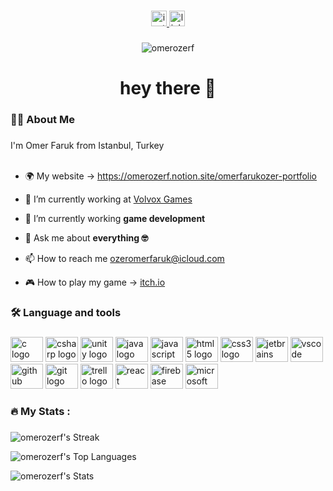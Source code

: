 <!--
<div align="center">  
  <img height="150" src="https://camo.githubusercontent.com/62da68eb62b1e5f175f7d1f0191dd89a653d7908feb22d37d4a0ab07365d6791/68747470733a2f2f6d656469612e67697068792e636f6d2f6d656469612f4d3967624264396e6244724f5475314d71782f67697068792e676966"  />
</div> 
 -->
###

<div align="center">
  <!--
  <a href="https://discord.gg/omerozerf#5122" target="_blank">
    <img src="https://img.shields.io/static/v1?message=Discord&logo=discord&label=&color=7289DA&logoColor=white&labelColor=&style=for-the-badge" height="25" alt="discord logo"  />
  </a>
  -->
  <a href="https://www.instagram.com/omerozerf/" target="_blank">
<img src="https://img.shields.io/static/v1?message=Instagram&logo=instagram&label=&color=E4405F&logoColor=white&labelColor=&style=for-the-badge" height="25" alt="instagram logo"  />
</a>
  <a href="https://www.linkedin.com/in/omerozerf/" target="_blank">
    <img src="https://img.shields.io/static/v1?message=LinkedIn&logo=linkedin&label=&color=0077B5&logoColor=white&labelColor=&style=for-the-badge" height="25" alt="linkedin logo"  />
  </a>
</div>

###

<div align="center">
  <img src="https://komarev.com/ghpvc/?username=omerozerf&label=Profile%20views&color=0e75b6&style=flat" alt="omerozerf" />
</div>

###

<h1 align="center">hey there 👋</h1>

###

<h3 align="left">👩‍💻  About Me</h3>

###

<p align="left">I'm Omer Faruk from Istanbul, Turkey<br><br>
  
- 🌍 My website -> https://omerozerf.notion.site/omerfarukozer-portfolio

- 🔭 I’m currently working at [Volvox Games](https://www.linkedin.com/company/volvox-games/)

- 🌱 I’m currently working **game development**

- 💬 Ask me about **everything 🤓**

- 📫 How to reach me ozeromerfaruk@icloud.com <p/>

- 🎮 How to play my game -> [itch.io](https://omerozerf.itch.io/)

###

<h3 align="left">🛠 Language and tools</h3>

###

<div align="left">
  <img src="https://cdn.jsdelivr.net/gh/devicons/devicon/icons/c/c-original.svg" height="40" width="52" alt="c logo" />
  <img src="https://cdn.jsdelivr.net/gh/devicons/devicon/icons/csharp/csharp-original.svg" height="40" width="52" alt="csharp logo" />
  <img src="https://cdn.jsdelivr.net/gh/devicons/devicon/icons/unity/unity-original.svg" height="40" width="52" alt="unity logo" />
  <img src="https://cdn.jsdelivr.net/gh/devicons/devicon/icons/java/java-original.svg" height="40" width="52" alt="java logo" />
  <img src="https://cdn.jsdelivr.net/gh/devicons/devicon/icons/javascript/javascript-original.svg" height="40" width="52" alt="javascript logo" />
  <img src="https://cdn.jsdelivr.net/gh/devicons/devicon/icons/html5/html5-original.svg" height="40" width="52" alt="html5 logo" />
  <img src="https://cdn.jsdelivr.net/gh/devicons/devicon/icons/css3/css3-original.svg" height="40" width="52" alt="css3 logo" />
  <img src="https://cdn.jsdelivr.net/gh/devicons/devicon/icons/jetbrains/jetbrains-original.svg" height="40" width="52" alt="jetbrains logo" />
  <img src="https://cdn.jsdelivr.net/gh/devicons/devicon/icons/vscode/vscode-original.svg" height="40" width="52" alt="vscode logo" />
  <img src="https://cdn.jsdelivr.net/gh/devicons/devicon/icons/github/github-original.svg" height="40" width="52" alt="github logo" />
  <img src="https://cdn.jsdelivr.net/gh/devicons/devicon/icons/git/git-original.svg" height="40" width="52" alt="git logo" />
  <img src="https://cdn.jsdelivr.net/gh/devicons/devicon/icons/trello/trello-plain.svg" height="40" width="52" alt="trello logo" />
  
  <!-- React Native -->
  <img src="https://cdn.jsdelivr.net/gh/devicons/devicon/icons/react/react-original.svg" height="40" width="52" alt="react native logo" />
  
  <!-- Firebase -->
  <img src="https://cdn.jsdelivr.net/gh/devicons/devicon/icons/firebase/firebase-plain.svg" height="40" width="52" alt="firebase logo" />

  <!-- Microsoft Teams -->
  <img src="https://cdn.jsdelivr.net/gh/devicons/devicon/icons/microsoft/microsoft-original.svg" height="40" width="52" alt="microsoft teams logo" />
</div>

###
<!--
<img src="https://raw.githubusercontent.com/GuillaumeFalourd/GuillaumeFalourd/0b88ade43c7a9b80fe7d80897db12d1738672566/github-contribution-grid-snake.svg" alt="Snake animation" />
-->
###

<h3 align="left">🔥   My Stats :</h3>

###
 ![omerozerf's Streak](https://github-readme-streak-stats.herokuapp.com/?user=omerozerf&theme=dark&hide_border=true&mode=weekly)
 
 ![omerozerf's Top Languages](https://github-readme-stats.vercel.app/api/top-langs/?username=omerozerf&theme=dark&show_icons=true&hide_border=true&layout=compact)
 
 ![omerozerf's Stats](https://github-readme-stats.vercel.app/api?username=omerozerf&theme=dark&show_icons=true&hide_border=true&count_private=true&include_all_commits=true)

###
